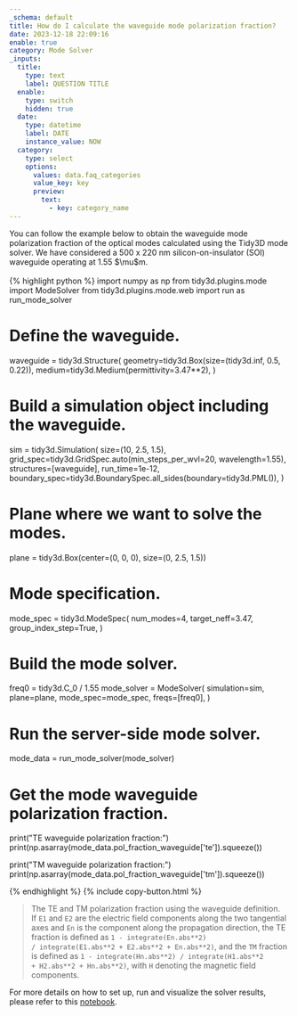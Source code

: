```yaml
---
_schema: default
title: How do I calculate the waveguide mode polarization fraction?
date: 2023-12-18 22:09:16
enable: true
category: Mode Solver
_inputs:
  title:
    type: text
    label: QUESTION TITLE
  enable:
    type: switch
    hidden: true
  date:
    type: datetime
    label: DATE
    instance_value: NOW
  category:
    type: select
    options:
      values: data.faq_categories
      value_key: key
      preview:
        text:
          - key: category_name
---
```

<div>You can follow the example below to obtain the waveguide mode polarization fraction of the optical modes calculated using the Tidy3D mode solver. We have considered a 500 x 220 nm silicon-on-insulator (SOI) waveguide operating at 1.55&nbsp;$\mu$m.</div>

<div> </div>

<div markdown class="code-snippet">{% highlight python %}
import numpy as np
from tidy3d.plugins.mode import ModeSolver
from tidy3d.plugins.mode.web import run as run_mode_solver

# Define the waveguide.
waveguide = tidy3d.Structure(
    geometry=tidy3d.Box(size=(tidy3d.inf, 0.5, 0.22)),
    medium=tidy3d.Medium(permittivity=3.47**2),
)

# Build a simulation object including the waveguide.
sim = tidy3d.Simulation(
    size=(10, 2.5, 1.5),
    grid_spec=tidy3d.GridSpec.auto(min_steps_per_wvl=20, wavelength=1.55),
    structures=[waveguide],
    run_time=1e-12,
    boundary_spec=tidy3d.BoundarySpec.all_sides(boundary=tidy3d.PML()),
)

# Plane where we want to solve the modes.
plane = tidy3d.Box(center=(0, 0, 0), size=(0, 2.5, 1.5))

# Mode specification.
mode_spec = tidy3d.ModeSpec(
  num_modes=4,
  target_neff=3.47,
  group_index_step=True,
)

# Build the mode solver.
freq0 = tidy3d.C_0 / 1.55
mode_solver = ModeSolver(
  simulation=sim,
  plane=plane,
  mode_spec=mode_spec,
  freqs=[freq0],
)

# Run the server-side mode solver.
mode_data = run_mode_solver(mode_solver)

# Get the mode waveguide polarization fraction.
print("TE waveguide polarization fraction:")
print(np.asarray(mode_data.pol_fraction_waveguide['te']).squeeze())

print("TM waveguide polarization fraction:")
print(np.asarray(mode_data.pol_fraction_waveguide['tm']).squeeze())

{% endhighlight %}
{% include copy-button.html %}</div>

<div><blockquote><p>The TE and TM polarization fraction using the waveguide definition. If&nbsp;<code>E1</code>&nbsp;and&nbsp;<code>E2</code>&nbsp;are the electric field components along the two tangential axes and&nbsp;<code>En</code>&nbsp;is the component along the propagation direction, the TE fraction is defined as&nbsp;<code>1 -&nbsp;integrate(En.abs**2) /&nbsp;integrate(E1.abs**2 +&nbsp;E2.abs**2 +&nbsp;En.abs**2)</code>, and the&nbsp;<code>TM</code>&nbsp;fraction is defined as&nbsp;<code>1 -&nbsp;integrate(Hn.abs**2) /&nbsp;integrate(H1.abs**2 +&nbsp;H2.abs**2 +&nbsp;Hn.abs**2)</code>, with&nbsp;<code>H</code>&nbsp;denoting the magnetic field components.</p></blockquote><p>For more details on how to set up, run and visualize the solver results, please refer to this <a href="https://www.flexcompute.com/tidy3d/examples/notebooks/ModeSolver/">notebook</a>.</p></div>